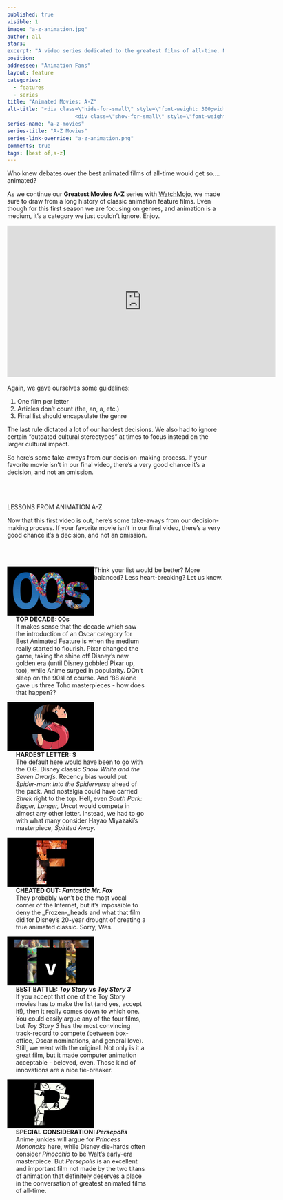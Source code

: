 ```yaml
---
published: true
visible: 1
image: "a-z-animation.jpg"
author: all
stars: 
excerpt: "A video series dedicated to the greatest films of all-time. Made In partnership with our friends at WatchMojo."
position: 
addressee: "Animation Fans"
layout: feature
categories: 
  - features
  - series
title: "Animated Movies: A-Z"
alt-title: "<div class=\"hide-for-small\" style=\"font-weight: 300;width: 16rem;margin: -10rem auto 0 auto;font-family: Helvetica Neue;color: #fff;font-size: 1.5rem;padding-left: 2rem;text-align: center;\">The greatest movies of all time</div>
	                  <div class=\"show-for-small\" style=\"font-weight: 300;width: 10rem;margin: 3.5rem auto 0 auto;font-family: Helvetica Neue;color: #fff;font-size: 1rem;padding-left: 1rem;text-align: center;\">The greatest movies of all time</div>"
series-name: "a-z-movies"
series-title: "A-Z Movies"
series-link-override: "a-z-animation.png"
comments: true
tags: [best of,a-z]
---
```

Who knew debates over the best animated films of all-time would get so…. animated?

As we continue our **Greatest Movies A-Z** series with [WatchMojo](https://www.youtube.com/channel/UCaWd5_7JhbQBe4dknZhsHJg), we made sure to draw from a long history of classic animation feature films. Even though for this first season we are focusing on genres, and animation is a medium, it’s a category we just couldn’t ignore. Enjoy. 

<div class="video-container"><iframe width="624" height="351" src="https://www.youtube.com/embed/gPBwj6mD-Qg?ecver=1" frameborder="0" allowfullscreen></iframe></div>

Again, we gave ourselves some guidelines:

1. One film per letter
1. Articles don’t count (the, an, a, etc.)
1. Final list should encapsulate the genre

The last rule dictated a lot of our hardest decisions. We also had to ignore certain “outdated cultural stereotypes” at times to focus instead on the larger cultural impact. 

So here’s some take-aways from our decision-making process. If your favorite movie isn’t in our final video, there’s a very good chance it’s a decision, and not an omission. 

<p class="intro" style="margin-top:4rem">LESSONS FROM ANIMATION A-Z</p>

Now that this first video is out, here’s some take-aways from our decision-making process. If your favorite movie isn’t in our final video, there’s a very good chance it’s a decision, and not an omission. 

<div class="clearfix" style="margin-top:4rem;width:100%;">
	<div style="height:100%;float:left;width:40%;">
		<img style="vertical-align: top;display: inline-block;" src="/assets/img/features/inline/a-z-animation/top-decade.jpg"> 
	</div>
	<p style="margin-top:0;float:left;width:60%;padding-left: 20px;">
		<strong>TOP DECADE: 00s</strong><br />
		It makes sense that the decade which saw the introduction of an Oscar category for Best Animated Feature is when the medium really started to flourish. Pixar changed the game, taking the shine off Disney’s new golden era (until Disney gobbled Pixar up, too), while Anime surged in popularity. DOn’t sleep on the 90sl of course. And ‘88 alone gave us three Toho masterpieces - how does that happen??
	</p>
</div>

<div class="clearfix"  style="margin-top:4rem;width:100%;">
	<div style="height:100%;float:left;width:40%;">
		<img style="vertical-align: top;display: inline-block;" src="/assets/img/features/inline/a-z-animation/hardest-letter.jpg"> 
	</div>
	<p style="margin-top:0;float:left;width:60%;padding-left: 20px;">
		<strong>HARDEST LETTER: S</strong><br />
		The default here would have been to go with the O.G. Disney classic <em>Snow White and the Seven Dwarfs</em>. Recency bias would put <em>Spider-man: Into the Spiderverse</em> ahead of the pack. And nostalgia could have carried <em>Shrek</em> right to the top. Hell, even <em>South Park: Bigger, Longer, Uncut</em> would compete in almost any other letter. Instead, we had to go with what many consider Hayao Miyazaki’s masterpiece, <em>Spirited Away</em>.
	</p>
</div>

<div class="clearfix"  style="margin-top:4rem;width:100%;">
	<div style="height:100%;float:left;width:40%;">
		<img style="vertical-align: top;display: inline-block;" src="/assets/img/features/inline/a-z-animation/cheated-out.jpg"> 
	</div>
	<p style="margin-top:0;float:left;width:60%;padding-left: 20px;">
		<strong>CHEATED OUT: <em>Fantastic Mr. Fox</em></strong><br />
		They probably won’t be the most vocal corner of the Internet, but it’s impossible to deny the _Frozen-_heads and what that film did for Disney’s 20-year drought of creating a true animated classic. Sorry, Wes.
	</p>
</div>

<div class="clearfix" style="margin-top:4rem;width:100%;">
	<div style="height:100%;float:left;width:40%;">
		<img style="vertical-align: top;display: inline-block;" src="/assets/img/features/inline/a-z-animation/best-battle.jpg"> 
	</div>
	<p style="margin-top:0;float:left;width:60%;padding-left: 20px;">
		<strong>BEST BATTLE: <em>Toy Story</em> <strong>vs</strong> <em>Toy Story 3</em></strong><br />
		If you accept that one of the Toy Story movies has to make the list (and yes, accept it!), then it really comes down to which one. You could easily argue any of the four films, but <em>Toy Story 3</em> has the most convincing track-record to compete (between box-office, Oscar nominations, and general love). Still, we went with the original. Not only is it a great film, but it made computer animation acceptable - beloved, even. Those kind of innovations are a nice tie-breaker. 
	</p>
</div>

<div class="clearfix"  style="margin:4rem 0;width:100%;">
	<div style="height:100%;float:left;width:40%;">
		<img style="vertical-align: top;display: inline-block;" src="/assets/img/features/inline/a-z-animation/special-consideration.jpg"> 
	</div>
	<p style="margin-top:0;float:left;width:60%;padding-left: 20px;">
		<strong>SPECIAL CONSIDERATION: <em>Persepolis</em></strong><br />
	Anime junkies will argue for <em>Princess Mononoke</em> here, while Disney die-hards often consider <em>Pinocchio</em> to be Walt’s early-era masterpiece. But <em>Persepolis</em> is an excellent and important film not made by the two titans of animation that definitely deserves a place in the conversation of greatest animated films of all-time.
	</p>
</div>

Think your list would be better? More balanced? Less heart-breaking? Let us know.